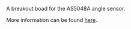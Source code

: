 A breakout boad for the AS5048A angle sensor.

More information can be found [here](http://zoetrope.io/as5048A).

